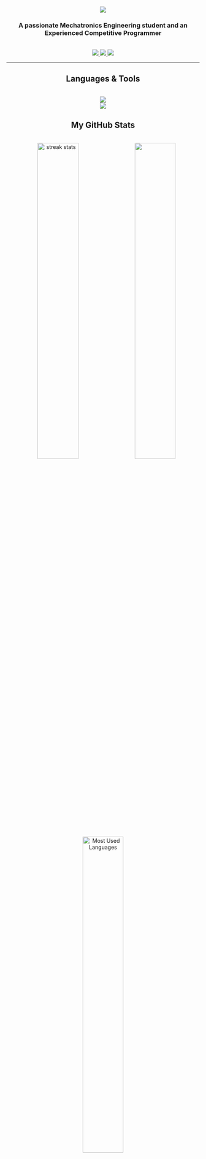 <div>
   <h1 align="center">
      <a href="https://git.io/typing-svg">
         <img src="https://readme-typing-svg.herokuapp.com/?font=Righteous&size=35&center=true&vCenter=true&width=500&height=70&duration=4000&lines=Hi+There!;+I'm+Mohamed+Elnageeb!" />
      </a>
   </h1>
   <h3 align="center">A passionate Mechatronics Engineering student and an Experienced Competitive Programmer</h3>
</div>

<br/>

<div align="center">
    <a href="mailto:mnageeb153@gmail.com">
      <img src="https://img.shields.io/badge/Gmail-333333?style=for-the-badge&logo=gmail&logoColor=red" target="_blank" />
    </a>
    <a href="https://www.linkedin.com/in/mohamed-elnageeb/" target="_blank">
       <img src="https://img.shields.io/badge/LinkedIn-0077B5?style=for-the-badge&logo=linkedin&logoColor=white" target="_blank" />
    </a>
    <a href="https://instagram.com/mohamedelnageeb" target="_blank">
       <img src="https://img.shields.io/badge/Instagram-E4405F?style=for-the-badge&logo=instagram&logoColor=white" target="_blank" />
    </a>
</div>

<hr/>

<h2 align="center">Languages & Tools</h2>
<br/>
<div align="center">
    <a href="https://skillicons.dev">
        <img src="https://skillicons.dev/icons?i=c++,python,matlab" /><br>
        <img src="https://skillicons.dev/icons?i=git,vscode" />
    </a>
</div>

<h2 align="center">My GitHub Stats</h2>
<br>
<div align="center">
   <img width="46%" src="https://streak-stats.demolab.com/?user=Mohamed-Elnageeb&count_private=true&theme=react&border_radius=10" alt="streak stats"/>     
   <img align="right" width="46%" src="https://github-readme-stats.vercel.app/api?username=Mohamed-Elnageeb&show_icons=true&theme=gruvbox" />
</div>

<br>

<div align="center">
   <img width="46%" align="center" src="https://github-readme-stats.vercel.app/api/top-langs/?username=Mohamed-Elnageeb&langs_count=8&layout=compact&theme=react&border_radius=10&size_weight=0.5&count_weight=0.5&exclude_repo=github-readme-stats" 
     alt="Most Used Languages" /> 
</div>

<br/><br/>

<div align="center">
   <img src="https://media1.tenor.com/m/fJAoBHWymY4AAAAd/do-not-touch-it-programmer.gif" alt="Do Not Touch It Programmer" />
</div>

<br/><br/>
<hr/>

<h3 align="center">
   <a href="https://git.io/typing-svg"> 
      <img src="https://readme-typing-svg.herokuapp.com/?font=Righteous&size=25&center=true&vCenter=true&width=500&height=70&duration=4000&lines=Thanks+for+visiting!;+Shoot+me+a+message+on+Linkedin!;+I'm+always+down+to+collaborate+:)" />
   </a>
</h3>

<br/>

<div align="center">
   <img src="https://github.com/Mohamed-Elnageeb/Mohamed-Elnageeb/blob/output/github-contribution-grid-snake.gif" alt="Snake animation" />
</div>

